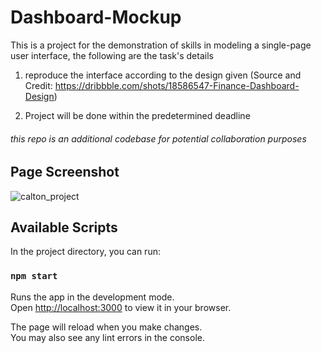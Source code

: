 # Dashboard-Mockup

This is a project for the demonstration of skills in modeling a single-page user interface, the following are the task's details

1. reproduce the interface according to the design given (Source and Credit: https://dribbble.com/shots/18586547-Finance-Dashboard-Design)

2. Project will be done within the predetermined deadline

###### this repo is an additional codebase for potential collaboration purposes

## Page Screenshot
![calton_project](https://user-images.githubusercontent.com/57381746/230223631-a5d2bae7-9dcd-4897-9eae-55cb115f17d5.jpg)


## Available Scripts

In the project directory, you can run:

### `npm start`

Runs the app in the development mode.\
Open [http://localhost:3000](http://localhost:3000) to view it in your browser.

The page will reload when you make changes.\
You may also see any lint errors in the console.

